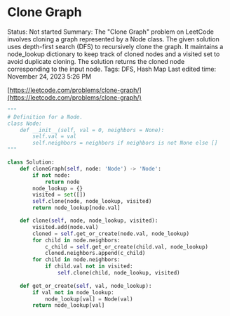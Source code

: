 # Clone Graph

Status: Not started
Summary: The "Clone Graph" problem on LeetCode involves cloning a graph represented by a Node class. The given solution uses depth-first search (DFS) to recursively clone the graph. It maintains a node_lookup dictionary to keep track of cloned nodes and a visited set to avoid duplicate cloning. The solution returns the cloned node corresponding to the input node.
Tags: DFS, Hash Map
Last edited time: November 24, 2023 5:26 PM

[https://leetcode.com/problems/clone-graph/](https://leetcode.com/problems/clone-graph/)

```python
"""
# Definition for a Node.
class Node:
    def __init__(self, val = 0, neighbors = None):
        self.val = val
        self.neighbors = neighbors if neighbors is not None else []
"""

class Solution:
    def cloneGraph(self, node: 'Node') -> 'Node':
        if not node:
            return node
        node_lookup = {}
        visited = set([])
        self.clone(node, node_lookup, visited)
        return node_lookup[node.val]

    def clone(self, node, node_lookup, visited):
        visited.add(node.val)
        cloned = self.get_or_create(node.val, node_lookup)
        for child in node.neighbors:
            c_child = self.get_or_create(child.val, node_lookup)
            cloned.neighbors.append(c_child)
        for child in node.neighbors:
            if child.val not in visited:
                self.clone(child, node_lookup, visited)
    
    def get_or_create(self, val, node_lookup):
        if val not in node_lookup:
            node_lookup[val] = Node(val)
        return node_lookup[val]
```